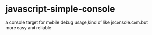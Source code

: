 javascript-simple-console
=========================

a console target for mobile debug usage,kind of like jsconsole.com.but more easy and reliable
